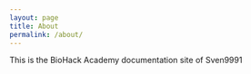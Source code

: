 ```yaml
---
layout: page
title: About
permalink: /about/
---
```


This is the BioHack Academy documentation site of Sven9991
